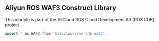 ## Aliyun ROS WAF3 Construct Library

This module is part of the AliCloud ROS Cloud Development Kit (ROS CDK) project.

```go
import * as WAF3 from '@alicloud/ros-cdk-waf3';
```
